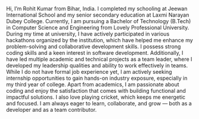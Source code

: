 Hi, I’m Rohit Kumar from Bihar, India. I completed my schooling at Jeewan International School and my senior secondary education at Laxmi Narayan Dubey College. Currently, I am pursuing a Bachelor of Technology (B.Tech) in Computer Science and Engineering from Lovely Professional University.
During my time at university, I have actively participated in various hackathons organized by the institution, which have helped me enhance my problem-solving and collaborative development skills. I possess strong coding skills and a keen interest in software development. Additionally, I have led multiple academic and technical projects as a team leader, where I developed my leadership qualities and ability to work effectively in teams.
While I do not have formal job experience yet, I am actively seeking internship opportunities to gain hands-on industry exposure, especially in my third year of college.
Apart from academics, I am passionate about coding and enjoy the satisfaction that comes with building functional and impactful solutions. I also love playing cricket, which keeps me energetic and focused.
I am always eager to learn, collaborate, and grow — both as a developer and as a team contributor.
